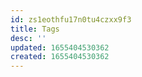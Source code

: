 ```yaml
---
id: zs1eothfu17n0tu4czxx9f3
title: Tags
desc: ''
updated: 1655404530362
created: 1655404530362
---
```


